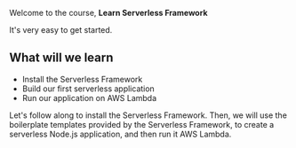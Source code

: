 Welcome to the course, **Learn Serverless Framework**

It's very easy to get started.

## What will we learn

* Install the Serverless Framework
* Build our first serverless application
* Run our application on AWS Lambda

Let's follow along to install the Serverless Framework. Then, we will use the boilerplate templates provided by the Serverless Framework, to create a serverless Node.js application, and then run it AWS Lambda.
